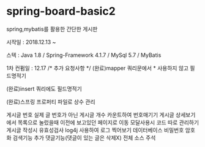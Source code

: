 # spring-board-basic2

spring,mybatis를 활용한 간단한 게시판

시작일 : 2018.12.13 ~ 

스텍 : Java 1.8 / Spring-Framework 4.1.7 / MySql 5.7 / MyBatis

1차 컨펌일 : 12.17
/* 추가 요청사항 */
(완료)mapper 쿼리문에서 * 사용하지 않고 필드명적기

(완료)insert 쿼리에도 필드명적기

(완료)스프링 프로퍼티 파일로 상수 관리

게시글 번호 실제 글 번호가 아닌 게시글 개수 카운트하여 번호매기기
게시글 상세보기에서 목록으로 눌렀을때 이전에 보고있던 페이지로 이동
모달사용시 코드 따로 관리하기
게시글 작성시 유효성검사
log4j 사용하여 로그 찍어보기
데이터베이스 비밀번호 암호화
검색기능 추가
댓글기능(댓글이 있는 글은 삭제X)
전체 소스 주석
